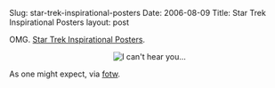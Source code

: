 Slug: star-trek-inspirational-posters
Date: 2006-08-09
Title: Star Trek Inspirational Posters
layout: post

OMG. [Star Trek Inspirational Posters](http://echosphere.net/star_trek_insp/star_trek_insp.html).

<p style="text-align: center"><img alt="I can&#39;t hear you..." class="at-xid-6a010534988cd3970b0120a5b368ef970c" id="image2360" src="https://steveivy.typepad.com/.a/6a010534988cd3970b0120a5b368ef970c-pi" /></p>

As one might expect, via [fotw](http://foundontheweb.org).
